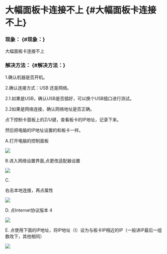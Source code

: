 # 大幅面板卡连接不上 {#大幅面板卡连接不上}

### 现象： {#现象：}

大幅面板卡连接不上

### 解决方法： {#解决方法：}

1.确认机器是否开机。

2.确认连接方式：USB 还是网络。

2.1.如果是USB，确认USB是否插好，可以换个USB插口进行测试。

2.2如果是网络连接，确认网络地址是否正确。

点下控制卡面板上的Z/U键，查看板卡的IP地址，记录下来。

然后把电脑的IP地址设置的和板卡一样。

A.打开电脑的控制面板

![](https://kasulaser.gitbooks.io/kasuclientservice/content/assets/%E5%9B%BE%E7%89%871.png)

B.进入网络设置界面,点更改适配器设置

![](https://kasulaser.gitbooks.io/kasuclientservice/content/assets/%E5%9B%BE%E7%89%872.png)

C.

右击本地连接，再点属性

![](https://kasulaser.gitbooks.io/kasuclientservice/content/assets/%E5%9B%BE%E7%89%873.png)

D. 点Internet协议版本 4

![](https://kasulaser.gitbooks.io/kasuclientservice/content/assets/%E5%9B%BE%E7%89%874.png)

E. 点使用下面的IP地址，将IP地址（I）设为与板卡IP相近的IP（一般讲IP最后一组数改下，其他相同）

![](https://kasulaser.gitbooks.io/kasuclientservice/content/assets/%E5%9B%BE%E7%89%875.png)

